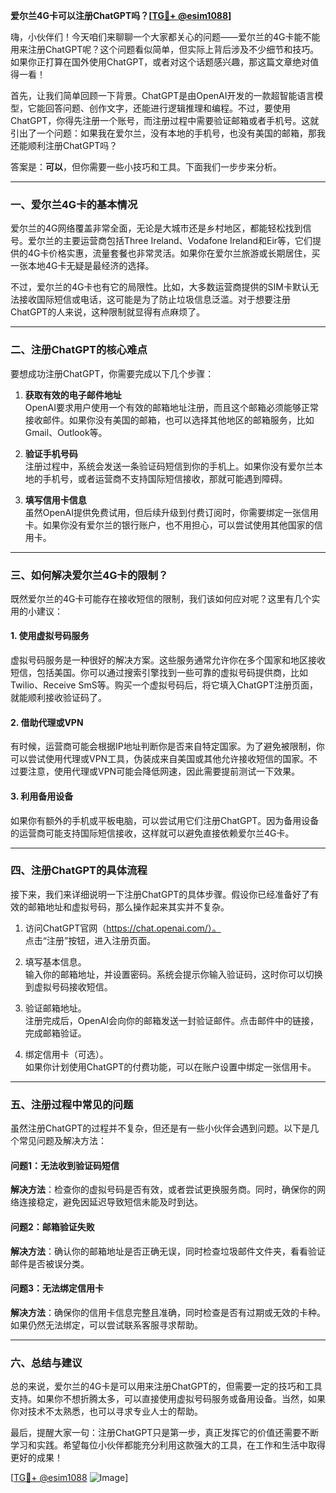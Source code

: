 **爱尔兰4G卡可以注册ChatGPT吗？[[TG💪+ @esim1088](https://t.me/s/esim1088)]**

嗨，小伙伴们！今天咱们来聊聊一个大家都关心的问题——爱尔兰的4G卡能不能用来注册ChatGPT呢？这个问题看似简单，但实际上背后涉及不少细节和技巧。如果你正打算在国外使用ChatGPT，或者对这个话题感兴趣，那这篇文章绝对值得一看！

首先，让我们简单回顾一下背景。ChatGPT是由OpenAI开发的一款超智能语言模型，它能回答问题、创作文字，还能进行逻辑推理和编程。不过，要使用ChatGPT，你得先注册一个账号，而注册过程中需要验证邮箱或者手机号。这就引出了一个问题：如果我在爱尔兰，没有本地的手机号，也没有美国的邮箱，那我还能顺利注册ChatGPT吗？

答案是：**可以**，但你需要一些小技巧和工具。下面我们一步步来分析。

---

### 一、爱尔兰4G卡的基本情况

爱尔兰的4G网络覆盖非常全面，无论是大城市还是乡村地区，都能轻松找到信号。爱尔兰的主要运营商包括Three Ireland、Vodafone Ireland和Eir等，它们提供的4G卡价格实惠，流量套餐也非常灵活。如果你在爱尔兰旅游或长期居住，买一张本地4G卡无疑是最经济的选择。

不过，爱尔兰的4G卡也有它的局限性。比如，大多数运营商提供的SIM卡默认无法接收国际短信或电话，这可能是为了防止垃圾信息泛滥。对于想要注册ChatGPT的人来说，这种限制就显得有点麻烦了。

---

### 二、注册ChatGPT的核心难点

要想成功注册ChatGPT，你需要完成以下几个步骤：

1. **获取有效的电子邮件地址**  
   OpenAI要求用户使用一个有效的邮箱地址注册，而且这个邮箱必须能够正常接收邮件。如果你没有美国的邮箱，也可以选择其他地区的邮箱服务，比如Gmail、Outlook等。

2. **验证手机号码**  
   注册过程中，系统会发送一条验证码短信到你的手机上。如果你没有爱尔兰本地的手机号，或者运营商不支持国际短信接收，那就可能遇到障碍。

3. **填写信用卡信息**  
   虽然OpenAI提供免费试用，但后续升级到付费订阅时，你需要绑定一张信用卡。如果你没有爱尔兰的银行账户，也不用担心，可以尝试使用其他国家的信用卡。

---

### 三、如何解决爱尔兰4G卡的限制？

既然爱尔兰的4G卡可能存在接收短信的限制，我们该如何应对呢？这里有几个实用的小建议：

#### 1. 使用虚拟号码服务
虚拟号码服务是一种很好的解决方案。这些服务通常允许你在多个国家和地区接收短信，包括美国。你可以通过搜索引擎找到一些可靠的虚拟号码提供商，比如Twilio、Receive SmS等。购买一个虚拟号码后，将它填入ChatGPT注册页面，就能顺利接收验证码了。

#### 2. 借助代理或VPN
有时候，运营商可能会根据IP地址判断你是否来自特定国家。为了避免被限制，你可以尝试使用代理或VPN工具，伪装成来自美国或其他允许接收短信的国家。不过要注意，使用代理或VPN可能会降低网速，因此需要提前测试一下效果。

#### 3. 利用备用设备
如果你有额外的手机或平板电脑，可以尝试用它们注册ChatGPT。因为备用设备的运营商可能支持国际短信接收，这样就可以避免直接依赖爱尔兰4G卡。

---

### 四、注册ChatGPT的具体流程

接下来，我们来详细说明一下注册ChatGPT的具体步骤。假设你已经准备好了有效的邮箱地址和虚拟号码，那么操作起来其实并不复杂。

1. 访问ChatGPT官网（https://chat.openai.com/）。  
   点击“注册”按钮，进入注册页面。

2. 填写基本信息。  
   输入你的邮箱地址，并设置密码。系统会提示你输入验证码，这时你可以切换到虚拟号码接收短信。

3. 验证邮箱地址。  
   注册完成后，OpenAI会向你的邮箱发送一封验证邮件。点击邮件中的链接，完成邮箱验证。

4. 绑定信用卡（可选）。  
   如果你计划使用ChatGPT的付费功能，可以在账户设置中绑定一张信用卡。

---

### 五、注册过程中常见的问题

虽然注册ChatGPT的过程并不复杂，但还是有一些小伙伴会遇到问题。以下是几个常见问题及解决方法：

#### 问题1：无法收到验证码短信
**解决方法**：检查你的虚拟号码是否有效，或者尝试更换服务商。同时，确保你的网络连接稳定，避免因延迟导致短信未能及时到达。

#### 问题2：邮箱验证失败
**解决方法**：确认你的邮箱地址是否正确无误，同时检查垃圾邮件文件夹，看看验证邮件是否被误分类。

#### 问题3：无法绑定信用卡
**解决方法**：确保你的信用卡信息完整且准确，同时检查是否有过期或无效的卡种。如果仍然无法绑定，可以尝试联系客服寻求帮助。

---

### 六、总结与建议

总的来说，爱尔兰的4G卡是可以用来注册ChatGPT的，但需要一定的技巧和工具支持。如果你不想折腾太多，可以直接使用虚拟号码服务或备用设备。当然，如果你对技术不太熟悉，也可以寻求专业人士的帮助。

最后，提醒大家一句：注册ChatGPT只是第一步，真正发挥它的价值还需要不断学习和实践。希望每位小伙伴都能充分利用这款强大的工具，在工作和生活中取得更好的成果！

[[TG💪+ @esim1088](https://t.me/s/esim1088) ![Image](https://i.postimg.cc/4NQfJmqS/Snipaste-2025-05-13-00-14-12.png)]